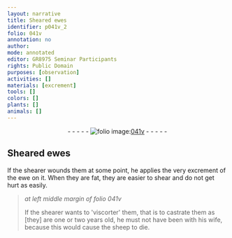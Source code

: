 ```yaml
---
layout: narrative
title: Sheared ewes
identifier: p041v_2
folio: 041v
annotation: no
author:
mode: annotated
editor: GR8975 Seminar Participants
rights: Public Domain
purposes: [observation]
activities: []
materials: [excrement]
tools: []
colors: []
plants: []
animals: []
---
```


 <div class="folio" align="center">- - - - - <a href="http://gallica.bnf.fr/ark:/12148/btv1b10500001g/f88.image" target="_blank"><img src="https://cu-mkp.github.io/GR8975-edition/assets/photo-icon.png" alt="folio image: " style="display:inline-block; margin-bottom:-3px;"/>041v</a> - - - - - </div>  

## Sheared ewes

 
If the shearer wounds them at some point, he applies the very <span class="material">excrement</span> of the ewe on it. When they are fat, they are easier to shear and do not get hurt as easily.
 
> *at left middle margin of folio 041v*
> 
> If the shearer wants to 'viscorter' them, that is to castrate them as [they] are one or two years old, he must not have been with his wife, because this would cause the sheep to die.
 